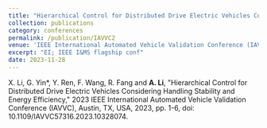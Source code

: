 ```yaml
---
title: "Hierarchical Control for Distributed Drive Electric Vehicles Considering Handling Stability and Energy Efficiency"
collection: publications
category: conferences
permalink: /publication/IAVVC2
venue: 'IEEE International Automated Vehicle Validation Conference (IAVVC)'
excerpt: "EI; IEEE I&MS flagship conf"
date: 2023-11-28
---
```


X. Li, G. Yin*, Y. Ren, F. Wang, R. Fang and **A. Li**, "Hierarchical Control for Distributed Drive Electric Vehicles Considering Handling Stability and Energy Efficiency," 2023 IEEE International Automated Vehicle Validation Conference (IAVVC), Austin, TX, USA, 2023, pp. 1-6, doi: 10.1109/IAVVC57316.2023.10328074.
